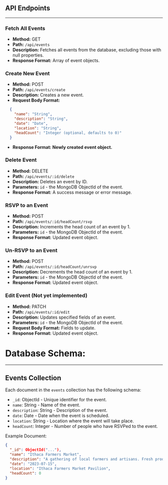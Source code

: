 ## API Endpoints
---

### Fetch All Events
- **Method:** GET
- **Path:** `/api/events`
- **Description:** Fetches all events from the database, excluding those with null properties.
- **Response Format:** Array of event objects.

### Create New Event
- **Method:** POST
- **Path:** `/api/events/create`
- **Description:** Creates a new event.
- **Request Body Format:**
```json
  {
    "name": "String",
    "description": "String",
    "date": "Date",
    "location": "String",
    "headCount": "Integer (optional, defaults to 0)"
  }
```
- **Response Format: Newly created event object.**

### Delete Event
- **Method:** DELETE
- **Path:** `/api/events/:id/delete`
- **Description:** Deletes an event by ID.
- **Parameters:** `id` - the MongoDB ObjectId of the event.
- **Response Format:** A success message or error message.

### RSVP to an Event
- **Method:** POST
- **Path:** `/api/events/:id/headCount/rsvp`
- **Description:** Increments the head count of an event by 1.
- **Parameters:** `id` - the MongoDB ObjectId of the event.
- **Response Format:** Updated event object.

### Un-RSVP to an Event
- **Method:** POST
- **Path:** `/api/events/:id/headCount/unrsvp`
- **Description:** Decrements the head count of an event by 1.
- **Parameters:** `id` - the MongoDB ObjectId of the event.
- **Response Format:** Updated event object.

### Edit Event (Not yet implemented)
- **Method:** PATCH
- **Path:** `/api/events/:id/edit`
- **Description:** Updates specified fields of an event.
- **Parameters:** `id` - the MongoDB ObjectId of the event.
- **Request Body Format:** Fields to update.
- **Response Format:** Updated event object.



# Database Schema:
---

## Events Collection

Each document in the `events` collection has the following schema:

- `_id`: ObjectId - Unique identifier for the event.
- `name`: String - Name of the event.
- `description`: String - Description of the event.
- `date`: Date - Date when the event is scheduled.
- `location`: String - Location where the event will take place.
- `headCount`: Integer - Number of people who have RSVPed to the event.

Example Document:
```json
{
  "_id": ObjectId("..."),
  "name": "Ithaca Farmers Market",
  "description": "A gathering of local farmers and artisans. Fresh produce, handmade crafts, and more.",
  "date": "2023-07-15",
  "location": "Ithaca Farmers Market Pavilion",
  "headCount": 0
}
